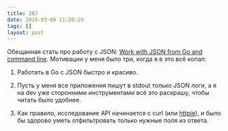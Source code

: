 ```yaml
---
title: 287
date: 2019-03-09 11:20:19
tags: []
layout: post
---
```


Обещанная стать про работу с JSON: [Work with JSON from Go and command line](https://articles.life4web.ru/eng/go-json/). Мотивации у меня было три, когда я в это всё копал:

1. Работать в Go с JSON быстро и красиво.

2. Пусть у меня все приложения пишут в stdout только JSON логи, а я на dev уже сторонними инструментами всё это раскрашу, чтобы читать было удобнее.

3. Как правило, исследование API начинается с curl (или [httpie](https://httpie.org/)), и было бы здорово уметь отфильтровать только нужные поля из ответа.
